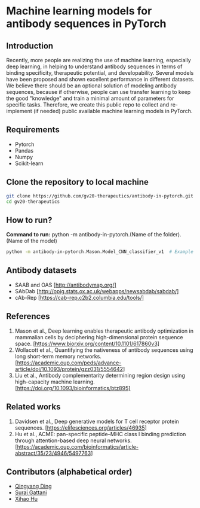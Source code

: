 # Machine learning models for antibody sequences in PyTorch

## Introduction

Recently, more people are realizing the use of machine learning, especially deep learning, in helping to understand antibody sequences in terms of binding specificity, therapeutic potential, and developability. Several models have been proposed and shown excellent performance in different datasets. We believe there should be an optional solution of modeling antibody sequences, because if otherwise, people can use transfer learning to keep the good "knowledge" and train a minimal amount of parameters for specific tasks. Therefore, we create this public repo to collect and re-implement (if needed) public available machine learning models in PyTorch.

## Requirements

* Pytorch
* Pandas
* Numpy
* Scikit-learn

## Clone the repository to local machine

```bash
git clone https://github.com/gv20-therapeutics/antibody-in-pytorch.git      # Clone antibody-in-pytorch source code
cd gv20-therapeutics
```

## How to run?

**Command to run:** python -m antibody-in-pytorch.(Name of the folder).(Name of the model)

```bash 
python -m antibody-in-pytorch.Mason.Model_CNN_classifier_v1  # Example to run Mason's CNN model
```

## Antibody datasets
* SAAB and OAS [http://antibodymap.org/]
* SAbDab [http://opig.stats.ox.ac.uk/webapps/newsabdab/sabdab/]
* cAb-Rep [https://cab-rep.c2b2.columbia.edu/tools/]

## References

1. Mason et al., Deep learning enables therapeutic antibody optimization in mammalian cells by deciphering high-dimensional protein sequence space. [https://www.biorxiv.org/content/10.1101/617860v3]
2. Wollacott et al., Quantifying the nativeness of antibody sequences using long short-term memory networks. [https://academic.oup.com/peds/advance-article/doi/10.1093/protein/gzz031/5554642]
3. Liu et al., Antibody complementarity determining region design using high-capacity machine learning. [https://doi.org/10.1093/bioinformatics/btz895]

## Related works

1. Davidsen et al., Deep generative models for T cell receptor protein sequences. [https://elifesciences.org/articles/46935]
2. Hu et al., ACME: pan-specific peptide–MHC class I binding prediction through attention-based deep neural networks. [https://academic.oup.com/bioinformatics/article-abstract/35/23/4946/5497763]

## Contributors (alphabetical order)

* [Qingyang Ding](https://github.com/qid12)
* [Suraj Gattani](https://github.com/suraj-gattani)
* [Xihao Hu](https://github.com/huxihao)
